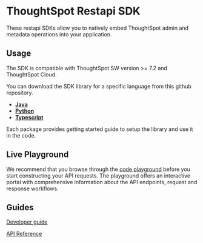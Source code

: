 # ThoughtSpot Restapi SDK
These restapi SDKs allow you to natively embed ThoughtSpot admin and metadata operations into your application.

## Usage
The SDK is compatible with ThoughtSpot SW version >= 7.2 and ThoughtSpot Cloud.

You can download the SDK library for a specific language from this github repository.

- **[Java](https://github.com/thoughtspot/rest-api-sdk/tree/main/Java)**
- **[Python](https://github.com/thoughtspot/rest-api-sdk/tree/main/Python)**
- **[Typescript](https://github.com/thoughtspot/rest-api-sdk/tree/main/TypeScript)**

Each package provides getting started guide to setup the library and use it in the code.

## Live Playground
We recommend that you browse through the [code playground](https://try-everywhere.thoughtspot.cloud/v2/#/everywhere/api/rest/playgroundV2) before you start constructing your API requests. The playground offers an interactive portal with comprehensive information about the API endpoints, request and response workflows.

## Guides
[Developer guide](https://try-everywhere.thoughtspot.cloud/v2/#/everywhere/documentation/en/?pageid=getting-started)

[API Reference](https://try-everywhere.thoughtspot.cloud/v2/#/everywhere/api/rest/playgroundV2)
